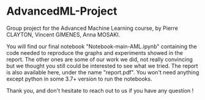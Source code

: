 # AdvancedML-Project
Group project for the Advanced Machine Learning course, by Pierre CLAYTON, Vincent GIMENES, Anna MOSAKI.

You will find our final notebook "Notebook-main-AML.ipynb" containing the code needed to reproduce the graphs and experiments showed in the report. 
The other ones are some of our work we did, not really convincing but we thought you still could be interested to see what we tried.
The report is also available here, under the name "report.pdf".
You won't need anything except python in some 3.7+ version to run the notebooks.

Thank you, and don't hesitate to reach out to us if you have any question !
